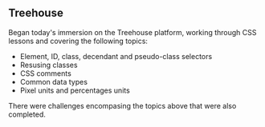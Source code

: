 ## Treehouse
Began today's immersion on the Treehouse platform, working through CSS lessons and covering the following topics:
* Element, ID, class, decendant and pseudo-class selectors
* Resusing classes
* CSS comments
* Common data types
* Pixel units and percentages units

There were challenges encompasing the topics above that were also completed.
